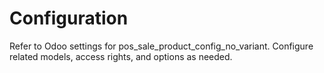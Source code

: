 # Configuration

Refer to Odoo settings for pos_sale_product_config_no_variant. Configure related models, access rights, and options as needed.

